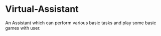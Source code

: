 # Virtual-Assistant
An Assistant which can perform various basic tasks and play some basic games with user.
